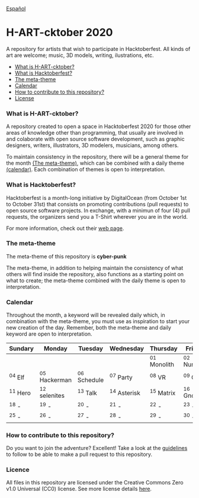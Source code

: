 [Español](README.md)

# H-ART-cktober 2020

A repository for artists that wish to participate in Hacktoberfest. All kinds of art are welcome; music, 3D models, writing, ilustrations, etc.

- [What is H-ART-cktober?](#what-is-h-art-cktober)
- [What is Hacktoberfest?](#what-is-hacktoberfest)
- [The meta-theme](#meta-theme)
- [Calendar](#calendar)
- [How to contribute to this repository?](#how-to-contribute-to-this-repository)
- [License](#license)

<a name="what-is-h-art-cktober"/>

### What is H-ART-cktober? 
A repository created to open a space in Hacktoberfest 2020 for those other areas of knowledge other than programming, that usually are involved in and colaborate with open source software development, such as graphic designers, writers, illustrators, 3D modelers, musicians, among others.

To maintain consistency in the repository, there will be a general theme for the month [(The meta-theme)](#meta-theme), which can be combined with a daily theme [(calendar)](#calendario). Each combination of themes is open to interpretation.

<a name="what-is-hacktoberfest"/>

### What is Hacktoberfest?

Hacktoberfest is a month-long initiative by DigitalOcean (from October 1st to October 31st) that consists on promoting contributions (pull requests) to open source software projects. In exchange, with a minimun of four (4) pull requests, the organizers send you a T-Shirt wherever you are in the world.

For more information, check out their [web page](https://hacktoberfest.digitalocean.com/).

<a name="meta-theme"/>

### The meta-theme

The meta-theme of this repository is **cyber-punk**

The meta-theme, in addition to helping maintain the consistency of what others will find inside the repository, also functions as a starting point on what to create; the meta-theme combined with the daily theme is open to interpretation.

<a name="calendar"/>

### Calendar

Throughout the month, a keyword will be revealed daily which, in combination with the meta-theme, you must use as inspiration to start your new creation of the day. Remember, both the meta-theme and daily keyword are open to interpretation.

| Sundary | Monday | Tuesday | Wednesday | Thursday | Friday | Saturday |
|---------|---------|---------|---------|---------|---------|---------|
| | | | | <sup>01</sup> Monolith | <sup>02</sup> Number | <sup>03</sup> Life |
| <sup>04</sup> Elf | <sup>05</sup> Hackerman | <sup>06</sup> Schedule | <sup>07</sup> Party | <sup>08</sup> VR | <sup>09</sup> Orc | <sup>10</sup> Today |
| <sup>11</sup> Hero | <sup>12</sup> selenites | <sup>13</sup> Talk | <sup>14</sup> Asterisk | <sup>15</sup> Matrix | <sup>16</sup> Gnomo | <sup>17</sup> Humanity |
| <sup>18</sup> - | <sup>19</sup> - | <sup>20</sup> - | <sup>21</sup> - | <sup>22</sup> - | <sup>23</sup> - | <sup>24</sup> - |
| <sup>25</sup> - | <sup>26</sup> - | <sup>27</sup> - | <sup>28</sup> - | <sup>29</sup> - | <sup>30</sup> - | <sup>31</sup> - |

<a name="how-to-contribute-to-this-repository"/>

### How to contribute to this repository?

Do you want to join the adventure? Excellent! Take a look at the [guidelines](CONTRIBUTING-en.md) to follow to be able to make a pull request to this repository.

<a name="license"/>

### Licence
All files in this repository are licensed under the Creative Commons Zero v1.0 Universal (CC0) license. See more license details [here](LICENSE).
